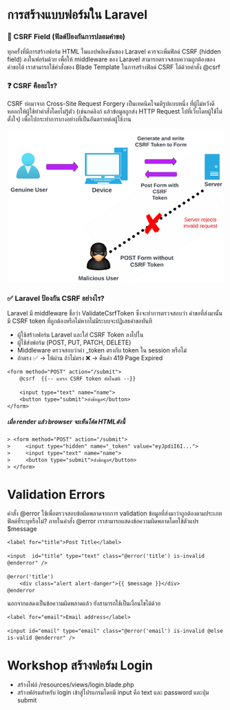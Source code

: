 # การสร้างแบบฟอร์มใน Laravel

### 🔐 CSRF Field (ฟิลด์ป้องกันการปลอมคำขอ)

ทุกครั้งที่มีการสร้างฟอร์ม HTML ในแอปพลิเคชันของ Laravel ควรจะเพิ่มฟิลด์ CSRF (hidden field) ลงในฟอร์มด้วย เพื่อให้ middleware ของ Laravel สามารถตรวจสอบความถูกต้องของคำขอได้ เราสามารถใช้คำสั่งของ Blade Template ในการสร้างฟิลด์ CSRF ได้ด้วยคำสั่ง @csrf

### ❓ CSRF คืออะไร?

CSRF ย่อมาจาก Cross-Site Request Forgery เป็นเทคนิคโจมตีรูปแบบหนึ่ง ที่ผู้ไม่หวังดีหลอกให้ผู้ใช้ทำคำสั่งโดยไม่รู้ตัว (เช่นกดลิงก์ แล้วข้อมูลถูกส่ง HTTP Request ไปที่เว็บโดยผู้ใช้ไม่ตั้งใจ) เพื่อไปกระทำการบางอย่างที่เป็นอันตรายต่อผู้ใช้งาน

![Fake Request](fake_request.png)

### ✅ Laravel ป้องกัน CSRF อย่างไร?

Laravel มี middleware ชื่อว่า ValidateCsrfToken ซึ่งจะทำการตรวจสอบว่า คำขอที่ส่งมานั้นมี CSRF token ที่ถูกต้องหรือไม่หากไม่มีระบบจะปฏิเสธคำขอทันที

- ผู้ใช้สร้างฟอร์ม Laravel และใส่ CSRF Token ลงไปใน <input type="hidden" name="_token">
- ผู้ใช้ส่งฟอร์ม (POST, PUT, PATCH, DELETE)
- Middleware ตรวจสอบว่าค่า \_token ตรงกับ token ใน session หรือไม่
- ถ้าตรง ✅ → ให้ผ่าน
  ถ้าไม่ตรง ❌ → คืนค่า 419 Page Expired

```
<form method="POST" action="/submit">
    @csrf  {{-- แทรก CSRF token อัตโนมัติ --}}

    <input type="text" name="name">
    <button type="submit">ส่งข้อมูล</button>
</form>
```

##### เมื่อ render แล้ว browser จะเห็นโค้ด HTMLดังนี้

```
> <form method="POST" action="/submit">
>     <input type="hidden" name="_token" value="eyJpdiI6I...">
>     <input type="text" name="name">
>     <button type="submit">ส่งข้อมูล</button>
> </form>
```

# Validation Errors

คำสั่ง @error ใช้เพื่อตรวจสอบข้อผิดพลาดจากการ validation ข้อมูลที่ส่งมาว่าถูกต้องตามประเภทฟิลด์ที่ระบุหรือไม่?
ภายในคำสั่ง @error เราสามารถแสดงข้อความผิดพลาดโดยใช้ตัวแปร $message

```
<label for="title">Post Title</label>

<input  id="title" type="text" class="@error('title') is-invalid @enderror" />

@error('title')
    <div class="alert alert-danger">{{ $message }}</div>
@enderror
```

นอกจากแสดงเป็นข้อความผิดพลาดแล้ว ยังสามารถใช้เป็นเงื่อนไขได้ด้วย

```
<label for="email">Email address</label>

<input id="email" type="email" class="@error('email') is-invalid @else is-valid @enderror" />
```

# Workshop สร้างฟอร์ม Login

- สร้างไฟล์ /resources/views/login.blade.php
- สร้างฟอ์รมสำหรับ login เข้าสู่โปรแกรมโดยมี input คือ text และ password และปุ่ม submit
